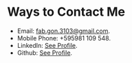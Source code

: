# Ways to Contact Me

* Email: <a href="mailto:fab.gon.3103@gmail.com">fab.gon.3103@gmail.com</a>.
* Mobile Phone: +595981 109 548.
* LinkedIn: <a href="https://www.linkedin.com/in/fabio-antonio-gonz%C3%A1lez-sosa-70063a5b/">See Profile</a>.
* Github: <a href="https://github.com/fabiuxx">See Profile</a>.
